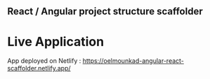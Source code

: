 ## React / Angular project structure scaffolder

# Live Application

App deployed on Netlify : https://oelmounkad-angular-react-scaffolder.netlify.app/
